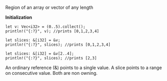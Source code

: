 Region of an array or vector of any length

**Initialization** 
~~~
let v: Vec<i32> = (0..5).collect();
println!("{:?}", v); //prints [0,1,2,3,4]

let slices: &[i32] = &v;
println!("{:?}", slices); //prints [0,1,2,3,4]

let slices: &[i32] = &v[2..4];
println!("{:?}", slices); //prints [2,3]
~~~

An ordinary reference (&) points to a single value. A slice points to a range on consecutive value. Both are non owning. 